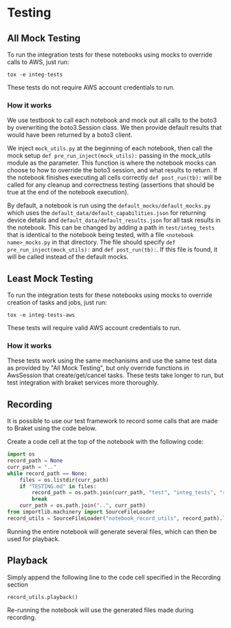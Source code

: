 # Testing

## All Mock Testing

To run the integration tests for these notebooks using mocks to override
calls to AWS, just run:

```
tox -e integ-tests
```

These tests do not require AWS account credentials to run.

### How it works

We use testbook to call each notebook and mock out all calls to the boto3 by
overwriting the boto3.Session class. We then provide default results that would
have been returned by a boto3 client.

We inject `mock_utils.py` at the beginning of each notebook, then call the
mock setup `def pre_run_inject(mock_utils):` passing in the mock_utils module as
the parameter. This function is where the notebook mocks can choose to
how to override the boto3 session, and what results to return. If the notebook
finishes executing all cells correctly `def post_run(tb):` will be called
for any cleanup and correctness testing (assertions that should be true
at the end of the notebook execution).

By default, a notebook is run using the `default_mocks/default_mocks.py` which
uses the `default_data/default_capabilities.json` for returning device details
and `default_data/default_results.json` for all task results in the notebook.
This can be changed by adding a path in `test/integ_tests` that is identical
to the notebook being tested, with a file `<notebook name>_mocks.py` in that
directory. The file should specify `def pre_run_inject(mock_utils):` and
`def post_run(tb):`. If this file is found, it will be called instead of the
default mocks.

## Least Mock Testing

To run the integration tests for these notebooks using mocks to override
creation of tasks and jobs, just run:

```
tox -e integ-tests-aws
```

These tests will require valid AWS account credentials to run.

### How it works

These tests work using the same mechanisms and use the same test data as provided
by "All Mock Testing", but only override functions in AwsSession that
create/get/cancel tasks. These tests take longer to run, but test
integration with braket services more thoroughly.

## Recording

It is possible to use our test framework to record some calls that are made
to Braket using the code below.

Create a code cell at the top of the notebook with the following code:

```python
import os
record_path = None
curr_path = ".."
while record_path == None:
    files = os.listdir(curr_path)
    if "TESTING.md" in files:
        record_path = os.path.join(curr_path, "test", "integ_tests", "record_utils.py")
        break
    curr_path = os.path.join("..", curr_path)
from importlib.machinery import SourceFileLoader
record_utils = SourceFileLoader("notebook_record_utils", record_path).load_module()
```

Running the entire notebook will generate several files, which can then be used
for playback.

## Playback

Simply append the following line to the code cell specified in the Recording section

```
record_utils.playback()
```

Re-running the notebook will use the generated files made during recording.
